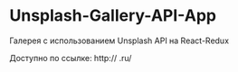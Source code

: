 # Unsplash-Gallery-API-App
Галерея с использованием Unsplash API на React-Redux

Доступно по ссылке: http:// .ru/